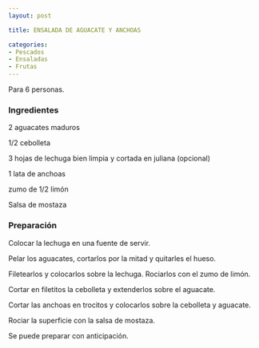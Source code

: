 ```yaml
---
layout: post

title: ENSALADA DE AGUACATE Y ANCHOAS

categories:
- Pescados
- Ensaladas
- Frutas
---
```

Para 6 personas.

<h3>Ingredientes</h3>

2 aguacates maduros

1/2 cebolleta

3 hojas de lechuga bien limpia y cortada en juliana (opcional)

1 lata de anchoas

zumo de 1/2 limón

Salsa de mostaza

<h3>Preparación</h3>

Colocar la lechuga en una fuente de servir.

Pelar los aguacates, cortarlos por la mitad y quitarles el hueso.

Filetearlos y colocarlos sobre la lechuga. Rociarlos con el zumo de limón.

Cortar en filetitos la cebolleta y extenderlos sobre el aguacate.

Cortar las anchoas en trocitos y colocarlos sobre la cebolleta y aguacate.

Rociar la superficie con la salsa de mostaza.

Se puede preparar con anticipación.


